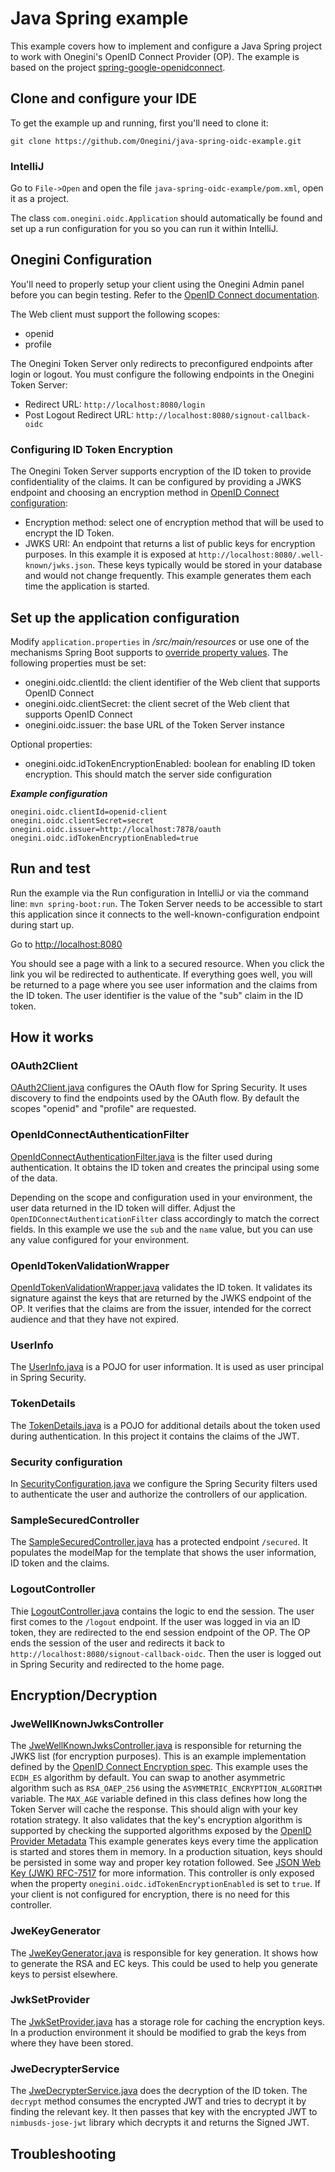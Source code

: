 # Java Spring example
This example covers how to implement and configure a Java Spring project to work with Onegini's OpenID Connect Provider (OP). The example is based on the
project [spring-google-openidconnect](https://github.com/fromi/spring-google-openidconnect).

## Clone and configure your IDE
To get the example up and running, first you'll need to clone it:

`git clone https://github.com/Onegini/java-spring-oidc-example.git`

### IntelliJ

Go to `File->Open` and open the file `java-spring-oidc-example/pom.xml`, open it as a project.

The class `com.onegini.oidc.Application` should automatically be found and set up a run configuration for you so you can run it within IntelliJ.

## Onegini Configuration
You'll need to properly setup your client using the Onegini Admin panel before you can begin testing.
Refer to the [OpenID Connect documentation](https://docs.onegini.com/msp/5.0/token-server/topics/oidc/index.html). 

The Web client must support the following scopes:
  * openid
  * profile
  
The Onegini Token Server only redirects to preconfigured endpoints after login or logout. You must configure the following endpoints in the Onegini Token Server:
  * Redirect URL: `http://localhost:8080/login`
  * Post Logout Redirect URL: `http://localhost:8080/signout-callback-oidc`
  
### Configuring ID Token Encryption
The Onegini Token Server supports encryption of the ID token to provide confidentiality of the claims. It can be configured by providing a JWKS endpoint and 
choosing an encryption method in [OpenID Connect configuration](https://docs.onegini.com/msp/5.0/token-server/topics/web-clients/web-client-configuration.html#enabling-openid-connect-capability):
  * Encryption method: select one of encryption method that will be used to encrypt the ID Token.
  * JWKS URI: An endpoint that returns a list of public keys for encryption purposes. In this example it is exposed at 
  `http://localhost:8080/.well-known/jwks.json`. These keys typically would be stored in your database and would not change frequently. This example generates 
  them each time the application is started.

## Set up the application configuration

Modify `application.properties` in _/src/main/resources_ or use one of the mechanisms Spring Boot supports to [override property values](https://docs.spring.io/spring-boot/docs/current/reference/html/howto-properties-and-configuration.html).
The following properties must be set:

  * onegini.oidc.clientId: the client identifier of the Web client that supports OpenID Connect
  * onegini.oidc.clientSecret: the client secret of the Web client that supports OpenID Connect
  * onegini.oidc.issuer: the base URL of the Token Server instance
  
Optional properties:  
  * onegini.oidc.idTokenEncryptionEnabled: boolean for enabling ID token encryption. This should match the server side configuration

___Example configuration___

```
onegini.oidc.clientId=openid-client
onegini.oidc.clientSecret=secret
onegini.oidc.issuer=http://localhost:7878/oauth
onegini.oidc.idTokenEncryptionEnabled=true
```

## Run and test
Run the example via the Run configuration in IntelliJ or via the command line: `mvn spring-boot:run`. The Token Server needs to be accessible to start this 
application since it connects to the well-known-configuration endpoint during start up.

Go to [http://localhost:8080](http://localhost:8080) 

You should see a page with a link to a secured resource. When you click the link you wil be redirected to authenticate. If everything goes well, you will be 
returned to a page where you see user information and the claims from the ID token. The user identifier is the value of the "sub" claim in the ID token.
            
## How it works

### OAuth2Client
[OAuth2Client.java](src/main/java/com/onegini/oidc/security/OAuth2Client.java) configures the OAuth flow for Spring Security. It uses discovery 
to find the endpoints used by the OAuth flow. By default the scopes "openid" and "profile" are requested.

### OpenIdConnectAuthenticationFilter
[OpenIdConnectAuthenticationFilter.java](src/main/java/com/onegini/oidc/security/OpenIdConnectAuthenticationFilter.java) is the filter used during
authentication. It obtains the ID token and creates the principal using some of the data.

Depending on the scope and configuration used in your environment, the user data returned in the ID token will differ. Adjust the 
`OpenIDConnectAuthenticationFilter` class accordingly to match the correct fields.
In this example we use the `sub` and the `name` value, but you can use any value configured for your environment.

### OpenIdTokenValidationWrapper
[OpenIdTokenValidationWrapper.java](src/main/java/com/onegini/oidc/security/OpenIdTokenValidatorWrapper.java) validates the ID token. It validates
its signature against the keys that are returned by the JWKS endpoint of the OP. It verifies that the claims are from the issuer, intended for the correct 
audience and that they have not expired.

### UserInfo
The [UserInfo.java](src/main/java/com/onegini/oidc/model/UserInfo.java) is a POJO for user information. It is used as user principal in Spring 
Security.

### TokenDetails
The [TokenDetails.java](src/main/java/com/onegini/oidc/model/TokenDetails.java) is a POJO for additional details about the token used during 
authentication. In this project it contains the claims of the JWT.

### Security configuration
In [SecurityConfiguration.java](src/main/java/com/onegini/oidc/security/SecurityConfiguration.java) we configure the Spring Security filters used 
to authenticate the user and authorize the controllers of our application.

### SampleSecuredController
The [SampleSecuredController.java](src/main/java/com/onegini/oidc/SampleSecuredController.java) has a protected endpoint `/secured`. It populates
the modelMap for the template that shows the user information, ID token and the claims.

### LogoutController
Thie [LogoutController.java](src/main/java/com/onegini/oidc/LogoutController.java) contains the logic to end the session. The user first comes to
the `/logout` endpoint. If the user was logged in via an ID token, they are redirected to the end session endpoint of the OP. The OP ends the session of the 
user and redirects it back to `http://localhost:8080/signout-callback-oidc`. Then the user is logged out in Spring Security and redirected to the home page.

## Encryption/Decryption

### JweWellKnownJwksController
The [JweWellKnownJwksController.java](src/main/java/com/onegini/oidc/JweWellKnownJwksController.java) is responsible for returning the JWKS list (for encryption 
purposes). This is an example implementation defined by the [OpenID Connect Encryption spec](https://openid.net/specs/openid-connect-core-1_0.html#RotateEncKeys).
This example uses the `ECDH_ES` algorithm by default. You can swap to another asymmetric algorithm such as `RSA_OAEP_256` using the 
`ASYMMETRIC_ENCRYPTION_ALGORITHM` variable. The `MAX_AGE` variable defined in this class defines how long the Token Server will cache the response.
This should align with your key rotation strategy. It also validates that the key's encryption algorithm is supported by checking the supported algorithms 
exposed by the [OpenID Provider Metadata](https://openid.net/specs/openid-connect-discovery-1_0.html#ProviderMetadata) This example generates keys every time 
the application is started and stores them in memory. In a production situation, keys should be persisted in some way and proper key rotation followed. See 
[JSON Web Key (JWK) RFC-7517](https://tools.ietf.org/html/rfc7517) for more information. This controller is only exposed when the property
`onegini.oidc.idTokenEncryptionEnabled` is set to `true`. If your client is not configured for encryption, there is no need for this controller.

### JweKeyGenerator
The [JweKeyGenerator.java](src/main/java/com/onegini/oidc/encryption/JweKeyGenerator.java) is responsible for key generation. It shows how to generate the RSA 
and EC keys. This could be used to help you generate keys to persist elsewhere.

### JwkSetProvider
The [JwkSetProvider.java](src/main/java/com/onegini/oidc/encryption/JwkSetProvider.java) has a storage role for caching the encryption keys. In a production 
environment it should be modified to grab the keys from where they have been stored.

### JweDecrypterService
The [JweDecrypterService.java](src/main/java/com/onegini/oidc/encryption/JweDecrypterService.java) does the decryption of the ID token. The `decrypt` 
method consumes the encrypted JWT and tries to decrypt it by finding the relevant key. It then passes that key with the encrypted JWT to `nimbusds-jose-jwt` 
library which decrypts it and returns the Signed JWT.

## Troubleshooting